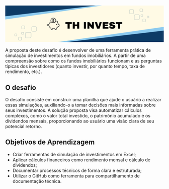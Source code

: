 <p align="center">
<img loading="lazy" src="Blue and White Simple Congratulations Banner (1).png"/>
</p>

A proposta deste desafio é desenvolver de uma ferramenta prática de simulação de investimentos em fundos imobiliários. A partir de uma compreensão sobre como os fundos imobiliários funcionam e as perguntas típicas dos investidores (quanto investir, por quanto tempo, taxa de rendimento, etc.).

## O desafio
O desafio consiste em construir uma planilha que ajude o usuário a realizar essas simulações, auxiliando-o a tomar decisões mais informadas sobre seus investimentos. A solução proposta visa automatizar cálculos complexos, como o valor total investido, o patrimônio acumulado e os dividendos mensais, proporcionando ao usuário uma visão clara de seu potencial retorno.

## Objetivos de Aprendizagem 
- Criar ferramentas de simulação de investimentos em Excel;
- Aplicar cálculos financeiros como rendimento mensal e cálculo de dividendos;
- Documentar processos técnicos de forma clara e estruturada; 
- Utilizar o GitHub como ferramenta para compartilhamento de documentação técnica.

